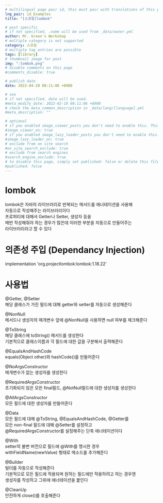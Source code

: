 ```yaml
---
# multilingual page pair id, this must pair with translations of this page. (This name must be unique)
lng_pair: id_Examples
title: "[스프링]lombok"

# post specific
# if not specified, .name will be used from _data/owner.yml
author: Mr. Green's Workshop
# multiple category is not supported
category: 스프링
# multiple tag entries are possible
tags: [library]
# thumbnail image for post
img: ":lombok.png"
# disable comments on this page
#comments_disable: true

# publish date
date: 2022-04-20 08:11:06 +0900

# seo
# if not specified, date will be used.
#meta_modify_date: 2022-02-10 08:11:06 +0900
# check the meta_common_description in _data/lang/[language].yml
#meta_description: ""

# optional
# if you enabled image_viewer_posts you don't need to enable this. This is only if image_viewer_posts = false
#image_viewer_on: true
# if you enabled image_lazy_loader_posts you don't need to enable this. This is only if image_lazy_loader_posts = false
#image_lazy_loader_on: true
# exclude from on site search
#on_site_search_exclude: true
# exclude from search engines
#search_engine_exclude: true
# to disable this page, simply set published: false or delete this file
#published: false
---
```


<!-- outline-start -->

<!-- outline-end -->
# lombok
lombok은 자바의 라이브러리로 반복되는 메서드를 애너테이션을 사용해   
자동으로 작성해주는 라이브러리이다   
프로퍼티에 대해서 Getter나 Setter, 생성자 등을   
매번 작성해줘야 하는 경우가 많은데 이러한 부분을 자동으로 만들어주는   
라이브러리라고 할 수 있다   

# 의존성 주입 (Dependancy Injection)
implementation 'org.projectlombok:lombok:1.18.22'

# 사용법
@Getter, @Setter   
해당 클래스가 가진 필드에 대해 getter와 setter를 자동으로 생성해준다      

@NonNull   
메서드나 생성자의 매개변수 앞에 @NonNull을 사용하면 null 여부를 체크해준다   

@ToString   
해당 클래스에 toString() 메서드를 생성한다   
기본적으로 클래스이름과 각 필드에 대한 값을 구분해서 출력해준다   

@EqualsAndHashCode   
equals(Object other)와 hashCode()를 만들어준다   

@NoArgsConstructor   
매개변수가 없는 생성자를 생성한다   

@RequiredArgsConstructor   
초기화되지 않은 모든 final필드, @NotNull필드에 대한 생성자를 생성한다   

@AllArgsConstructor   
모든 필드에 대한 생성자를 만들어준다   

@Data   
모든 필드에 대해 @ToString, @EqualsAndHashCode, @Getter를   
모든 non-final 필드에 대해 @Setter를 설정하고   
@RequiredArgsConstructor를 설정해주는 단축 애너테이션이다   

@With   
setter의 불변 버전으로 필드에 @With를 명시한 경우   
withFieldName(newValue) 형태로 메소드를 추가해준다   

@Builder   
빌더를 자동으로 작성해준다   
기본적으로 모든 필드에 적용되며 원하는 필드에만 적용하려고 하는 경우엔   
생성자를 작성하고 그위에 애너테이션을 붙인다   

@CleanUp   
안전하게 close()를 호출해준다   
